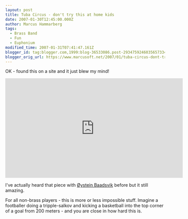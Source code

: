 ```yaml
---
layout: post
title: Tuba Circus - don't try this at home kids
date: 2007-01-30T12:45:00.000Z
author: Marcus Hammarberg
tags:
  - Brass Band
  - Fun
  - Euphonium
modified_time: 2007-01-31T07:41:47.161Z
blogger_id: tag:blogger.com,1999:blog-36533086.post-2934759246035657334
blogger_orig_url: https://www.marcusoft.net/2007/01/tuba-circus-dont-try-this-at-home.html
---
```


OK - found this on a site and it just blew my mind!

<iframe width="560" height="315" src="https://www.youtube.com/embed/U0qIL2ie-VE?si=xHC9xRcz38RNE305" title="YouTube video player" frameborder="0" allow="accelerometer; autoplay; clipboard-write; encrypted-media; gyroscope; picture-in-picture; web-share" referrerpolicy="strict-origin-when-cross-origin" allowfullscreen></iframe>

I've actually heard that piece with [Øystein Baadsvik](http://www.baadsvik.com/) before but it still amazing.

For all non-brass players - this is more or less impossible stuff. Imagine a footballer doing a tripple-salkov and kicking a basketball into the top corner of a goal from 200 meters - and you are close in how hard this is.
